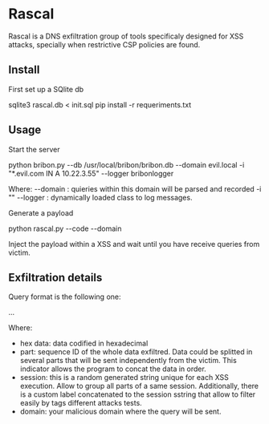 # Rascal

Rascal is a DNS exfiltration group of tools specificaly designed for XSS attacks, specially when restrictive CSP policies are found. 

## Install

First set up a SQlite db

  sqlite3 rascal.db < init.sql
  pip install -r requeriments.txt


## Usage
Start the server

  python bribon.py --db /usr/local/bribon/bribon.db --domain evil.local -i "*.evil.com IN A 10.22.3.55" --logger bribonlogger

Where:
   --domain <domain>: quieries within this domain will be parsed and recorded
   -i "<zone register>"
   --logger <logger class>: dynamically loaded class to log messages.

Generate a payload

   python rascal.py --code --domain <domain> 


Inject the payload within a XSS and wait until you have receive queries from victim. 


## Exfiltration details

Query format is the following one:

  <hex data>.<part>.<session>.<domain>

Where:
- hex data: data codified in hexadecimal
- part: sequence ID of the whole data exfiltred. Data could be splitted in several parts that will be sent independently from the victim. This indicator allows the program to concat the data in order.
- session: this is a random generated string unique for each XSS execution. Allow to group all parts of a same session. Additionally, there is a custom label concatenated to the session sstring that allow to filter easily by tags different attacks tests.
- domain: your malicious domain where the query will be sent.



